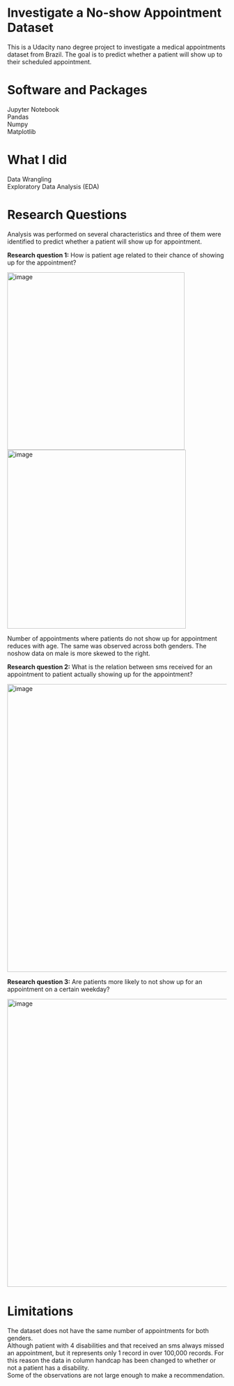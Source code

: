 # Investigate a No-show Appointment Dataset
This is a Udacity nano degree project to investigate a medical appointments dataset from Brazil. The goal is to predict whether a patient will show up to their scheduled appointment.  

# Software and Packages
Jupyter Notebook  
Pandas  
Numpy  
Matplotlib  

# What I did

Data Wrangling  
Exploratory Data Analysis (EDA)  

# Research Questions

Analysis was performed on several characteristics and three of them were identified to predict whether a patient will show up for appointment.  

**Research question 1:** How is patient age related to their chance of showing up for the appointment?  

<img width="407" alt="image" src="https://github.com/vamshi8719/no_show_appointments/assets/56979563/5e6e6a9a-19c9-4877-b7b1-1ed2ac4f1d8a">  

<img width="410" alt="image" src="https://github.com/vamshi8719/no_show_appointments/assets/56979563/ecc6f520-9bb9-4fa9-94ba-09c63422de44">  

Number of appointments where patients do not show up for appointment reduces with age. The same was observed across both genders. The noshow data on male is more skewed to the right.  
 

**Research question 2:** What is the relation between sms received for an appointment to patient actually showing up for the appointment?  

<img width="660" alt="image" src="https://github.com/vamshi8719/no_show_appointments/assets/56979563/062371ef-8fc5-4bb1-9e5c-0bac011eaae5">  


**Research question 3:** Are patients more likely to not show up for an appointment on a certain weekday?  

<img width="660" alt="image" src="https://github.com/vamshi8719/no_show_appointments/assets/56979563/91d5ee93-ba8e-4ce7-afec-9b332ef40163">  

# Limitations

The dataset does not have the same number of appointments for both genders.  
Although patient with 4 disabilities and that received an sms always missed an appointment, but it represents only 1 record in over 100,000 records. For this reason the data in column handcap has been changed to whether or not a patient has a disability.  
Some of the observations are not large enough to make a recommendation.  







